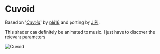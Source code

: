 Cuvoid
==================

Based on '_[Cuvoid](https://www.shadertoy.com/view/WdVyzh)_' by [phi16](https://www.shadertoy.com/user/phi16) and porting by [JiPi](Profiles/JiPi.md).

This shader can definitely be animated to music. I just have to discover the relevant parameters


![Cuvoid](https://user-images.githubusercontent.com/78935215/117588029-37045500-b121-11eb-92ca-142d5a346985.gif)